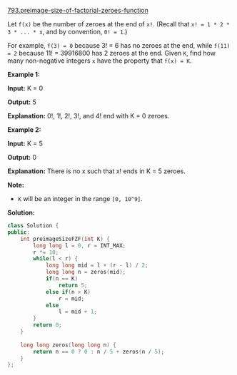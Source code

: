 [793.preimage-size-of-factorial-zeroes-function](https://leetcode.com/problems/preimage-size-of-factorial-zeroes-function/)  

Let `f(x)` be the number of zeroes at the end of `x!`. (Recall that `x! = 1 * 2 * 3 * ... * x`, and by convention, `0! = 1`.)

For example, `f(3) = 0` because 3! = 6 has no zeroes at the end, while `f(11) = 2` because 11! = 39916800 has 2 zeroes at the end. Given `K`, find how many non-negative integers `x` have the property that `f(x) = K`.

  
**Example 1:**
  
**Input:** K = 0
  
**Output:** 5
  
**Explanation:** 0!, 1!, 2!, 3!, and 4! end with K = 0 zeroes.
  

  
**Example 2:**
  
**Input:** K = 5
  
**Output:** 0
  
**Explanation:** There is no x such that x! ends in K = 5 zeroes.
  

**Note:**

*   `K` will be an integer in the range `[0, 10^9]`.  



**Solution:**  

```cpp
class Solution {
public:
    int preimageSizeFZF(int K) {
        long long l = 0, r = INT_MAX;
        r *= 10;
        while(l < r) {
            long long mid = l + (r - l) / 2;
            long long n = zeros(mid);
            if(n == K)
                return 5;
            else if(n > K)
                r = mid;
            else
                l = mid + 1;
        }
        return 0;
    }
    
    long long zeros(long long n) {
        return n == 0 ? 0 : n / 5 + zeros(n / 5);
    }
};
```
      
